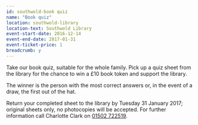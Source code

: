 ```yaml
---
id: southwold-book quiz
name: "Book quiz"
location: southwold-library
location-text: Southwold Library
event-start-date: 2016-12-14
event-end-date: 2017-01-31
event-ticket-price: 1
breadcrumb: y
---
```


Take our book quiz, suitable for the whole family. Pick up a quiz sheet from the library for the chance to win a £10 book token and support the library.

The winner is the person with the most correct answers or, in the event of a draw, the first out of the hat.

Return your completed sheet to the library by Tuesday 31 January 2017; original sheets only, no photocopies will be accepted. For further information call Charlotte Clark on [01502 722519](01502722519).
